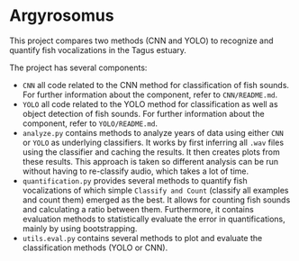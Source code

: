 # Argyrosomus
This project compares two methods (CNN and YOLO) to recognize and quantify fish vocalizations in the Tagus estuary. 

The project has several components:
- `CNN` all code related to the CNN method for classification of fish sounds. For further information about the component, refer to `CNN/README.md`.
- `YOLO` all code related to the YOLO method for classification as well as object detection of fish sounds. For further information about the component, refer to `YOLO/README.md`.
- `analyze.py` contains methods to analyze years of data using either `CNN` or `YOLO` as underlying classifiers. It works by first inferring all `.wav` files using the classifier and caching the results. It then creates plots from these results. This approach is taken so different analysis can be run without having to re-classify audio, which takes a lot of time.
- `quantification.py` provides several methods to quantify fish vocalizations of which simple `Classify and Count` (classify all examples and count them) emerged as the best. It allows for counting fish sounds and calculating a ratio between them. Furthermore, it contains evaluation methods to statistically evaluate the error in quantifications, mainly by using bootstrapping.
- `utils.eval.py` contains several methods to plot and evaluate the classification methods (YOLO or CNN). 


